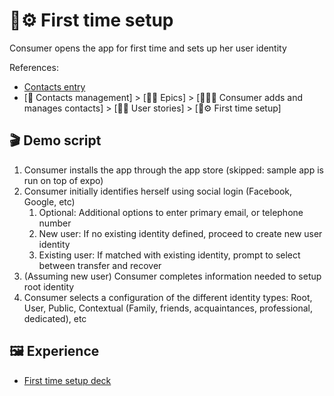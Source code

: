# 🏁⚙️ First time setup

Consumer opens the app for first time and sets up her user identity

References:

- [Contacts entry](../../contacts-management.md#%f0%9f%93%87%f0%9f%91%a5%e2%9e%95-contacts-management)
- [📇 Contacts management] > [🦸‍♀️ Epics] > [📇👥➕ Consumer adds and manages contacts] > [🚶‍♀️ User stories] > [🏁⚙️ First time setup]

## 🎬 Demo script

1. Consumer installs the app through the app store (skipped: sample app is run on top of expo)
2. Consumer initially identifies herself using social login (Facebook, Google, etc)
   1. Optional: Additional options to enter primary email, or telephone number
   2. New user: If no existing identity defined, proceed to create new user identity
   3. Existing user: If matched with existing identity, prompt to select between transfer and recover
3. (Assuming new user) Consumer completes information needed to setup root identity
4. Consumer selects a configuration of the different identity types: Root, User, Public, Contextual (Family, friends, acquaintances, professional, dedicated), etc

## 🖼 Experience

- [First time setup deck](https://1drv.ms/p/s!AotbZ0vkasJljOYo3DRBSWsuQQbfzw)
